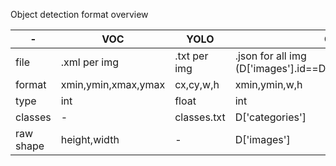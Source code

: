 Object detection format overview 

| - | VOC | YOLO | COCO |
| - | - | - | - |
| file | .xml per img | .txt per img | .json for all img (D['images'].id==D['annotations'].image_id) |
| format | xmin,ymin,xmax,ymax | cx,cy,w,h | xmin,ymin,w,h |
| type | int | float | int |
| classes | - | classes.txt | D['categories'] |
| raw shape | height,width | - | D['images'] |
